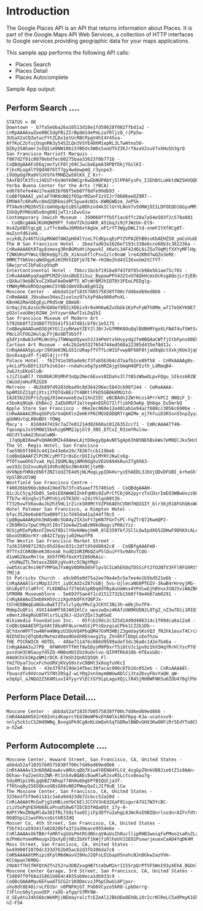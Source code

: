 Introduction
============
The Google Places API is an API that returns information about Places.
It is part of the Google Maps API Web Services, a collection of HTTP interfaces to Google services providing geographic data for your maps applications.

This sample app performs the following API calls:

- Places Search
- Places Detail
- Places Autocomplete

Sample App output:

Perform Search ....
-------------------
	STATUS = OK
	Downtown - b7fa5ebba26a10513d18e1fd50628f082ffbd1a2 - CnRpAAAAswZee8NCSdgFBiZIrBpdm1dePmLza7RljzQ_rJPp5w-3USaX2xCDZwtucFYtZLDx1etUcRBCPpgV4hI4Y45va-AYfKuCZofujOsgnMA3y54SZLQn3VSYE48hM1epRL3LTwHtno50-DZ6yS5AhamrJxIQIim9NW10bi5YBEds5W0sSxoUThZIKJrfAxaV2suV7xXHuSh3grQ
	San Francisco Marriott Marquis - f007d2f91c0070ebdfec60275baa33623f0b771b - CoQBdgAAAFzEKqjmnfyCF0lj69CJwibeEpmA38PBfDkjYGslKI-FjbcKLog4lY5Qd4076tT7gy4wdewpmQ_r3yope3-iVUOpOgYRa9VlUVSfkfMHDZw50lKX_Z_Krr-5AvFB3lK3TcsJ4EU7rOx9mYk0WCgr6wGbNUPAbYj5lPPAFysPx_I1EhBtLuHktdWZSHVQQPrF9lmGGhTP1eIla6iYOVSb69moRmwbMdAgZA
	Yerba Buena Center for the Arts (YBCA) - ed6f8fefe44e17ead83bf08f5eb07f8dfe99db93 - CoQBfQAAAI_ymlaF7HR0sNQ1fOSprMZwnF2zVIJr7868KeeDZ9R7--EMVW47c6RxMvc8mdZQRkmidPC5pue4cN3s-KWNGWDzm_JoP5k-PTXAo9iMQ26V5IcGmh0pdp5iBSlp0Dhind4kIClUrVLNoV7v5ORWjDI1LDFOEQO16GyuMM3Aq5M8EhDuk_6ocw2mC7wxTPxuQ_-IGhQyRYRHiN5u0ng6NIjwT1riEwvGiw
	Contemporary Jewish Museum - 350068fffb5f1ac6ffc28a7a54e503f2c578a881 - CoQBcgAAAJKUHQN09Pf_fnbV72k1U4KR_A51bqJi9jFJWzUn-El9-0s4ZpXB5tgLgQ_LzTfc6m0wJ6MX6xYAgUe_eP1rYT3WgyDWLItd-xnmFIYXf0Cg0T-HaZsnfd61xHL-ocyk0LZv46fUikpRKWdfAW2pHO4lYzeLfCdKpcqEsPYZVPA2EhB0ssKbAEHZS0_ymCoVuUD6GhTU5w3vtqKDQ2azuo8LRW97GcmdeQ
	The W San Francisco Hotel - 2bee7ad63a1626e7193c338e6cce68b3c362236a - CnRwAAAAOt8Tqy8zmexg3RnBGMsHtihpwvkI_XKwtL34F42d6L6iZ5aTUqMjfXXYyMFlHg-fZNKUHsPYWvLtBEKeQg7iZb_XiknoXflcPsu1zlc9naW_lre42KRd7wQZo3eRE-0MMCTYbKVeiqNdOgyKzKCMthIQFjk7E7W-rH1No2hd431IKxoUm2tCfYT-SBwjprvCIbPaEcpVopM
	InterContinental Hotel - fbbcc1bcbf1916a9743f8f85cb98e561ae75c701 - CnRuAAAAKyqXagOPCMZOjUosBGE3iSuz_BypowPFh4325vU7AQkHcmsOcKsgAQojLr3jE8yWs3j2lOowwVQ5H2ymXcP20XvyPJGYAM0RQefaHNmglIHTOeoQ-cQXAul9ebBCkvC2XOaFAeDeNPT5_W7cWrBMJhIQT8t3FEeLPEDglg-tMWHyMRoURhQzqeWxC5Y8BJdmVX8vAEgH3Zg
	Moscone Center - abbda52af18357b0575838ff00c7dd6ed69ed866 - CnRmAAAA_J0subws5HasZisoloz97sXyPdAa908oPoXL-KBnH62ManOEgEyLPRdSnW_O8mGR-GrOqc2VLAzsUcMnQ4Oef89ZcXD6is9r0xHhKw6ZuVbGk1KzPvFyWThOMm_w71Tm5KYK0E7_1eHnbgVvK31lMxIQ9mhrBVwCHsQBOCb-pO2olxoU8mj0ZAW_2nYzywrdAwfIxLDqIbI
	San Francisco Museum of Modern Art - 5792bb8f723d887755541f5147d81cbf8c1e5175 - CoQBegAAADumO3QjKYGlIzyRHaeYZEY2lJBrJvGfMRK8OuQqlBUBHRYgoXLFNAT4ufSWtSrY0BW_zUP3A-PNcLUlFOG2HulqLFYjBx9DTVb5ff-g5dYjn8w63vPRLWn3nyJTWWapUQywsh3J34PmVtv5Hvyydg2fm0BQAaCWTfjStbFpnsO0EhDFiwRvkQo5Sr_9lJm69P0nGhRdc75UlW0fUSAO4E95FPkI8RCqBQ
	Cartoon Art Museum - e4c2b2e93327654744ed568a22385d435ef8d11c - CnRqAAAA5pLoprJ9XUm03NLG5IcURapffVTfLcW31FvwpBF68F8tjaU8qQctXxkjKUe3jqCXekgehbICsyVKxQXexmFI3oLxOsMDDcWlHzLauFe85DMjv_24tRIWS_Vt0TZhzIbRbNW4XmiDzD3970ecILNyVxIQVGWSY_mgj3mnJyhzpjQLKhoU7ES-Qox8xagvdf-fj4Ql4jjrrf0
	Palace Hotel - f62741e305ade8cf3fab5b364cd7aafb1ce89f58 - CnRkAAAAg0s-y4cLsP5vDDYi31FkJs6Ier-rndahco6g7psHRZAjgtGmqH4QPIzth_LdRmqB4-2wGJtuEKoGloB-sJjZlGaBl7_7UU0bRJRSMhP3oQp2Nec6Euvs8IDahs3l7tBSzWbwOLpvFQgu_SIkss6RZBIQYvo5bNggF5XGEyZk0000tRoUINdFxH1vYSU-CWuUdjmHuFR2GI0
	Metreon - 4b2b09fd9203dbad9c8d364296ec5843c698f244 - CmReAAAA-bp0M1hZJ1gtjXtsj3fQTdxBEz7t4BRtlPkD5GB0kKMU1td-IA2E5b2ZGPrsZygqJ91mexwoeEzw11XnZIEC_eBCBAdn2ZWrHcsi4PrrkPC2_NNQiF_I-x5boKq9Gqk-EhBec2_ZaEbORUfJalteg4nEGhS7IlflibhD3wKp_Qh6qo_Eu5mrbQ
	Apple Store San Francisco - 06e2ec060e12e401ab1e94acf688cc3056c690be - CnRwAAAAG3Rxq5bPzGrVoQHXlnZeHkYP6CMGVEODQRTrgW2Me_ej7hfuiD3R5sn55npZyyzj8Lh8pMyFa42PRAvOVw29Z2QTI_1rRdamFQK1rYTcot1VfyZIps1gXFIgQQF0ZftgCWJWVQ_XKn1azUGMWIrJ2RIQ2jRMi33jhNaETBYMIbTZJBoUVM7MIT-gGUWUvtqL08eBDt-YDWg
	Macy's - 8160d47419c7a27e01214d82660a10126352cc71 - CmRcAAAATf4N-fqesmpsJsVSMOW15behzg6MM2JpjGl9_XN5_EfCxI_R3zmYRulnw-46CdYJuAm2JbnaCwWN-_17q0pBI0ewPvQHAKOMZk48AmeLAjtDOegyQpAvNFSg4p63hB5NEhBskWx7eM0QlJkx5HcBvF_9GhTwvjlicQK5uaZbdZx7472l7suhyA
	The St. Regis Hotel, San Francisco - fae59b5f3043c4412e43e6e19c78367ccb119beb - CoQBeQAAAFZlPCMCcyMYT2r8sEcrDXI1yCMYRYJKwCs6g-PTOTswwOhG7vaA_HyLIQGMLNqjAMhROgXuVEUVA94kRunITg9X63-uw19ZcIUZxvuHy614VRs0EbnJWn4X9CjteRB-UVVNpbfHR8zENXfZNIlUdZ7E4d5jNLMogLypIOkHvryzEhAEDL3JbVjQDvDFUBI_krheGhTQqJyYSH_NVA6ViG-VpSlBhzOlWQ
	Westfield San Francisco Centre - f40826bb96bcb8e419ed7b73fc45aaef757401e5 - CoQBdgAAAH-Q1cJLC5jqJSb85_Se0iE8XWmWIZnkFqH0s9ZuPrCfC6jOk2pyrzTxCDsrImEO3WBwUxzzOALbJKyv5LAhL8Lq-TTb7w-H1nq5v1TuMYnUjvSTK3UV-v24iYhlqn80t3k-T7326vwTV6avAuJbZh35HL1rZickSR0MttVZPX6AEhCVDH7HQIGIY_blr36jR18FGhQ6sWLTJxGYE8mLLaxIWv2Znk3kjQ
	Hotel Palomar San Francisco, a Kimpton Hotel - bfac3528e6ab6fba009f11c7d45da41a244f78c5 - CpQBgwAAAKphk3HA5mBc5UA4y2IX3xFt7pKN7FGnTsPC-FqZTrQ72KwmQP2-rZK9RH1v7pwCtMyXlI0sT1Ge4wZSaBzN9kGNagciPR8iYzz-9CUjpMIePpNxnTZmvG70DilYOekHWajhHR_0lE3597kfJSllLQwIpdX652DHwF9DhKXcALejfzJKUvoN5hJldP1Mu8ufnRIQzC3Q7AnKcNrXPJcNqa-GbxoUSBOorKY-oB42I7pgyju02HwoYP8
	The Westin San Francisco Market Street - 7a361509871292c85d28ac831c2df195dd8842c8 - CoQBfgAAAFmO-9TTYxIC6ROBneK30zea8_hudQ1URIMbQZxP5lDuiFYSv9AhvTCOG-d1oWG28axMnlte_XU5fFM5fbskY5I86U6Aic-_vhUNqZTLTmtasxZ6EKjgVu4tc5CNgYMqV-vwO5XcaC9ni96fYMPGmJYxWgV0DRkO6hFlpvSCILW5EhDqTDSSiFt2fO2NTV3FFlRFGhRt5pfiXHRpya4mujeiqqMf-7MIjA
	St Patricks Church - a9cb05e0d75a2ee70e4e5c5e7ee4e1b5bd521e6b - CnRqAAAAlSriMUp3JJtt_iyDCAd2xZ87cGBj_5vu-UjlecaNG0PTGIV-3kwB4rHreyjMG-GhiBy8TzlaRTrC_FLKDNDaz72TmSA1pRDq8dYByAuUoWvx4YPdiwGjhBVux3SNJ5viWAZBFqMdq6oDekQHGso_dRIQ46rU78ywEdYK9kXKOMfmYRoUFc82ER6VYWOMFsW1ZwgTYW5kYp4
	SFMOMA MuseumStore - 5e693f5ae4f1cd1512732b1568ff0e4b67ab0291 - CnRqAAAAoI5mb8kHSVczzXgvhbOFkYQ6PJx-tUlHE8BWqEaNGku8wETZTxlclyQuYMvCgJCKYC3Ni3h-m0kjhvfP4-MdmpZuQFzi_XVXI4dmMf50JA01HlCx_wwxzwQxz4KAfzUW9KUDNJL8TgZ_nZ3w7D1i1RIQ1zqstpMoe77-x0mntJ84gRoU8THlsrSLq36J-U2oYZQxl5q0SeE
	Wikimedia Foundation Inc. - 05fcb19dc2c325d14d9d486314c1f09dca8a12a8 - CoQBcQAAAE5PIpXAtI8baRFALorm4SSjPYzQozqiaCPbk1CZ2b1Db--QCYdxnHPFTzw4NFm4NHpzU3OoVQ4PbqQM47GVM3HBjZ3geUaySKsVQ3_fR2hk1euvT4CrcX9hO5hVpSbgsgyYqI5cTuEuwmPy8R8TLrmGpd6JsDlusLRZ9Gwdf-NIEhD3ojQTqb8zMwtmzd0aa9DoGhREnavg2Sy_ZVn8hTlDUpLsEofhzw
	THE PICKWICK HOTEL - 48be711476c866d9599adef3dc36a8c142e7b46a - CnRqAAAA3uJ7PB__HFWHV0YTfHtf8w5DysM9P0xrT5i8tVJc1pv9z1hX5HqYRrHlYscP7d-pxsVoH3CWSauyY45ZQ-HN0oHb5IUz9uUvlvo-QIFMTRk810b-HTEesG8c-H4m9ChCkSKpzWM1rDCK-E7mShIQnRIQ5Qh_Fl-Ym27Uya7JucxFchoURXjKVyG9stvC0BHt3x8ogfuVKcI
	South Beach - 43e3797419de14fbec30facac996c8fb16c052eb - CnRsAAAA8l-fbuacdfx9XVcnwY5fNYZ0SgZ-wLYRq2xn5mym8WUw8DlCi3taZKvyFbvYaQH_qW-w3qXpl_aJNQd2ZSKAMiuvI4fyyrVlECtGY9ipLaguXQjLlR4SjRH0WFNKSu6ZOU476glPUqUc6Jgcn6sOyxIQiZ74IEILax034aADwCQiXBoUu7X4d91oszlt18zyULchdOinm2w

Perform Place Detail....
-------------------
	Moscone Center - abbda52af18357b0575838ff00c7dd6ed69ed866 - CmRdAAAAH5X2rK8InhidKaprcYEdJWeWP6vDYAWlkiN5FKpg-KJw-ucatxsv9-nnly5zk1cCS2HdOWNg_BvogGPk9Cg8nKLUmQxhSqTGDRwlBWDvGHX3KwO0FiRr5EdYTo8Cb6qfEhBRFE3eJeRk9du6scvJFGb5GhT6oxVRDPuZNuyv_HlPro6-a-XZwA

Perform Autocomplete ....
-------------------------
	Moscone Center, Howard Street, San Francisco, CA, United States - abbda52af18357b0575838ff00c7dd6ed69ed866 - CnRtAAAAv13n6O0AEowAcvARUcqQb7Kiw4Y8EN84YLCd_4zgGpZ9nkVB8Jie6tZ1s9AAn-DEhao-FaZzeGVzZNR-Rt1nS4vBQAEcBuwRlwRJxvR5Lctcv8eau7g-5dy8M1piV0LgqbBZ7ARop77AhHu6bgbP7BIQUCja3f-fTHSnq8yZS65QkxoUBiOA9vN02PWwyQoIiJIf9uB_lCw
	The Moscone Center, San Francisco, CA, United States - 3256e3f5f9e61141c3a6a9d423db72cbcc52a20d - CnRiAAAAtMcGuPjg3zHBizmYbCkElJCCVV3nEd2GaF01sgurA7U17W3YcBC-ziiVSoPghEXHU68LoPnuOS8w67IECO3fHQaOGt_17y-9-8dPtYNnZN9pMldw38IfRL7S9ifoe0IjiFp3DfYu2ahgL0JWcRsE9BIQnrlnzdnrAIFnTdtvcMSvmRoUC-OOdDSpi2iwxFHsssQstkR3ZdQ
	Mosser Co, 4th Street, San Francisco, CA, United States - f5bf41ca59341fa02820bfa372a30eace9554e6e - CnRlAAAAxXkTB8rfeRRfsqSUsPmtRCdNScqVAuUsIh0ucllipRHB3woiqfoPMoo2saRsZLxFdK0SCBNmvhUBEFagMWozGbUKjEaS1kMid88YwfAsXSyV1DMOMViatxBc_VdZSiQWQnDXz-mJPm6oYoeeMAougxIQxXyDjhBiIbXVf1kWjfiRlhoUVJ2EO2PuxwrjeuexCaAD4YqDK4M
	Moss Street, San Francisco, CA, United States - be49900f2870dc333d762b05acb2d3fb306da7c6 - CmRbAAAA8tMhipi8FplM6dWavV29HuJ2QFsLD1bapOSnohcNJnDGkw2azVVm-KCCmpan7KMOG-29UAtfTHIfRFQtHZfn252rw3DBZxogHB7tceDwM2orII55rpQrPfSF5WnI93yXEhA_BGOnlR8zsA1HhAS0v_pNGhTq5OLoY6rSEiEotRcJchOsUit9tQ
	Moscone Center Garage, 3rd Street, San Francisco, CA, United States - f2d897f9f68a31861b864c4035ab0eca1db933c9 - CoQBcQAAAMqv6EFwaATSCGZr1KODmcvzJPbpCDwUiAPjpxr-uVy0dt8E40irvLFD1br_n0PNFHjGT_PnD8VCyzo5kR8-LpbDerrg-7JFlncG0ylyuvUEP_raXD-afgqrSfMY9W-U_SEyAtu34kS6bcWeKMjiNEmayralcfcEZeAl2JBkODa8EhBLiOr2crNlReLC5aOPmyK1GhTHwaNiiCuf1bfW8WpLh9z-n2-F5A
